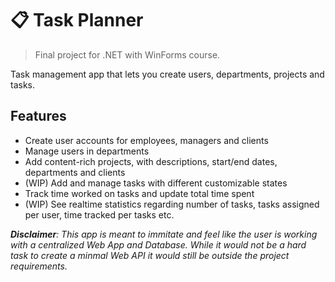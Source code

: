 # :clipboard: Task Planner

> Final project for .NET with WinForms course.

Task management app that lets you create users, departments, projects and tasks.

## Features
* Create user accounts for employees, managers and clients
* Manage users in departments
* Add content-rich projects, with descriptions, start/end dates, departments and clients
* (WIP) Add and manage tasks with different customizable states
* Track time worked on tasks and update total time spent
* (WIP) See realtime statistics regarding number of tasks, tasks assigned per user, time tracked per tasks etc.

***Disclaimer**: This app is meant to immitate and feel like the user is working with a centralized Web App and Database. While it would not be a hard task to create a minmal Web API it would still be outside the project requirements.*
